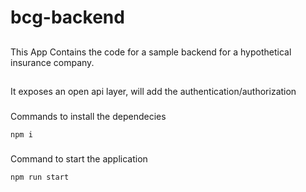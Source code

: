 # bcg-backend

##
This App Contains the code for a sample backend  for a hypothetical insurance company.

##
It exposes an open api layer, will add the authentication/authorization

###
Commands to install the dependecies

```
npm i
```

###
Command to start the application

```
npm run start
```